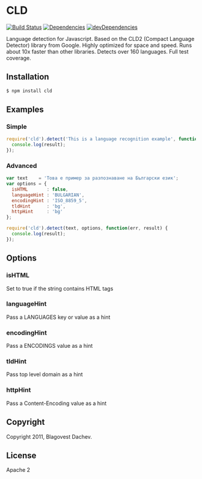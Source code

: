 # CLD
[![Build Status](https://secure.travis-ci.org/dachev/cld.png)](http://travis-ci.org/#!/dachev/cld)
[![Dependencies](https://david-dm.org/dachev/cld.png)](https://david-dm.org/dachev/cld.png)
[![devDependencies](https://david-dm.org/dachev/cld.svg)](https://david-dm.org/dachev/cld.svg)

Language detection for Javascript. Based on the CLD2 (Compact Language Detector) library from Google. Highly optimized for space and speed. Runs about 10x faster than other libraries. Detects over 160 languages. Full test coverage.

## Installation

```bash
$ npm install cld
```

## Examples
### Simple
```js
require('cld').detect('This is a language recognition example', function(err, result) {
  console.log(result);
});
```

### Advanced
```js
var text    = 'Това е пример за разпознаване на Български език';
var options = {
  isHTML       : false,
  languageHint : 'BULGARIAN',
  encodingHint : 'ISO_8859_5',
  tldHint      : 'bg',
  httpHint     : 'bg'
};

require('cld').detect(text, options, function(err, result) {
  console.log(result);
});
```


## Options

### isHTML

Set to true if the string contains HTML tags

### languageHint

Pass a LANGUAGES key or value as a hint

### encodingHint

Pass a ENCODINGS value as a hint

### tldHint

Pass top level domain as a hint

### httpHint

Pass a Content-Encoding value as a hint

## Copyright
Copyright 2011, Blagovest Dachev.

## License
Apache 2